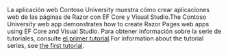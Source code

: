 <span data-ttu-id="4ebd8-101">La aplicación web Contoso University muestra cómo crear aplicaciones web de las páginas de Razor con EF Core y Visual Studio.</span><span class="sxs-lookup"><span data-stu-id="4ebd8-101">The Contoso University web app demonstrates how to create Razor Pages web apps using EF Core and Visual Studio.</span></span> <span data-ttu-id="4ebd8-102">Para obtener información sobre la serie de tutoriales, consulte [el primer tutorial](xref:data/ef-rp/intro).</span><span class="sxs-lookup"><span data-stu-id="4ebd8-102">For information about the tutorial series, see [the first tutorial](xref:data/ef-rp/intro).</span></span>
